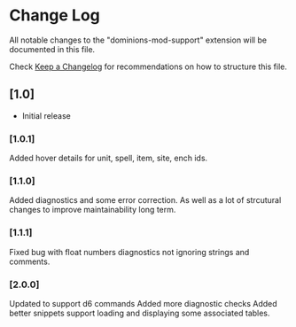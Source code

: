 # Change Log

All notable changes to the "dominions-mod-support" extension will be documented in this file.

Check [Keep a Changelog](http://keepachangelog.com/) for recommendations on how to structure this file.

## [1.0]

- Initial release

### [1.0.1]

Added hover details for unit, spell, item, site, ench ids. 

### [1.1.0]

Added diagnostics and some error correction. As well as a lot of strcutural changes to improve maintainability long term. 

### [1.1.1]

Fixed bug with float numbers diagnostics not ignoring strings and comments. 

### [2.0.0]

Updated to support d6 commands
Added more diagnostic checks
Added better snippets support loading and displaying some associated tables. 